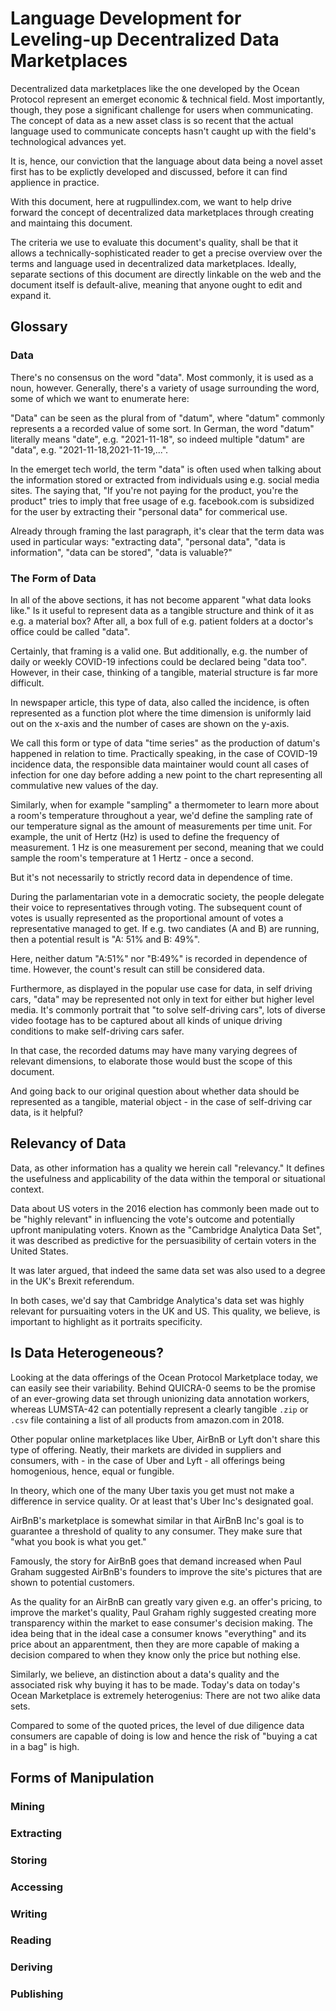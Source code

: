 # Language Development for Leveling-up Decentralized Data Marketplaces

Decentralized data marketplaces like the one developed by the Ocean Protocol
represent an emerget economic & technical field. Most importantly, though, they
pose a significant challenge for users when communicating. The concept of data
as a new asset class is so recent that the actual language used to communicate
concepts hasn't caught up with the field's technological advances yet.

It is, hence, our conviction that the language about data being a novel asset
first has to be explictly developed and discussed, before it can find applience
in practice.

With this document, here at rugpullindex.com, we want to help drive forward the
concept of decentralized data marketplaces through creating and maintaing this
document.

The criteria we use to evaluate this document's quality, shall be that it
allows a technically-sophisticated reader to get a precise overview over the
terms and language used in decentralized data marketplaces. Ideally, separate
sections of this document are directly linkable on the web and the document
itself is default-alive, meaning that anyone ought to edit and expand it.

## Glossary

### Data

There's no consensus on the word "data". Most commonly, it is used as a noun,
however. Generally, there's a variety of usage surrounding the word, some of
which we want to enumerate here:

"Data" can be seen as the plural from of "datum", where "datum" commonly
represents a a recorded value of some sort. In German, the word "datum"
literally means "date", e.g. "2021-11-18", so indeed multiple "datum" are
"data", e.g. "2021-11-18,2021-11-19,...".

In the emerget tech world, the term "data" is often used when talking about the
information stored or extracted from individuals using e.g. social media sites.
The saying that, "If you're not paying for the product, you're the product"
tries to imply that free usage of e.g. facebook.com is subsidized for the user
by extracting their "personal data" for commerical use.

Already through framing the last paragraph, it's clear that the term data was
used in particular ways: "extracting data", "personal data", "data is
information", "data can be stored", "data is valuable?"

### The Form of Data

In all of the above sections, it has not become apparent "what data looks
like." Is it useful to represent data as a tangible structure and think of it
as e.g. a material box? After all, a box full of e.g. patient folders at a
doctor's office could be called "data".

Certainly, that framing is a valid one. But additionally, e.g. the number of
daily or weekly COVID-19 infections could be declared being "data too".
However, in their case, thinking of a tangible, material structure is far more
difficult.

In newspaper article, this type of data, also called the incidence, is often
represented as a function plot where the time dimension is uniformly laid out
on the x-axis and the number of cases are shown on the y-axis.

We call this form or type of data "time series" as the production of datum's
happened in relation to time. Practically speaking, in the case of COVID-19
incidence data, the responsible data maintainer would count all cases of
infection for one day before adding a new point to the chart representing all
commulative new values of the day.

Similarly, when for example "sampling" a thermometer to learn more about a
room's temperature throughout a year, we'd define the sampling rate of our
temperature signal as the amount of measurements per time unit. For example,
the unit of Hertz (Hz) is used to define the frequency of measurement. 1 Hz is
one measurement per second, meaning that we could sample the room's temperature
at 1 Hertz - once a second.

But it's not necessarily to strictly record data in dependence of time.

During the parlamentarian vote in a democratic society, the people delegate
their voice to representatives through voting. The subsequent count of votes is
usually represented as the proportional amount of votes a representative
managed to get. If e.g. two candiates (A and B) are running, then a potential
result is "A: 51% and B: 49%".

Here, neither datum "A:51%" nor "B:49%" is recorded in dependence of time.
However, the count's result can still be considered data.

Furthermore, as displayed in the popular use case for data, in self driving
cars, "data" may be represented not only in text for either but higher level
media. It's commonly portrait that "to solve self-driving cars", lots of
diverse video footage has to be captured about all kinds of unique driving
conditions to make self-driving cars safer.

In that case, the recorded datums may have many varying degrees of relevant
dimensions, to elaborate those would bust the scope of this document.

And going back to our original question about whether data should be
represented as a tangible, material object - in the case of self-driving car
data, is it helpful?

## Relevancy of Data

Data, as other information has a quality we herein call "relevancy." It defines
the usefulness and applicability of the data within the temporal or situational
context.

Data about US voters in the 2016 election has commonly been made out to be
"highly relevant" in influencing the vote's outcome and potentially upfront
manipulating voters. Known as the "Cambridge Analytica Data Set", it was
described as predictive for the persuasibility of certain voters in the United
States.

It was later argued, that indeed the same data set was also used to a degree in
the UK's Brexit referendum.

In both cases, we'd say that Cambridge Analytica's data set was highly relevant
for pursuaiting voters in the UK and US. This quality, we believe, is important
to highlight as it portraits specificity.

## Is Data Heterogeneous?

Looking at the data offerings of the Ocean Protocol Marketplace today, we can
easily see their variability. Behind QUICRA-0 seems to be the promise of an
ever-growing data set through unionizing data annotation workers, whereas
LUMSTA-42 can potentially represent a clearly tangible `.zip` or `.csv` file
containing a list of all products from amazon.com in 2018.


Other popular online marketplaces like Uber, AirBnB or Lyft don't share this
type of offering. Neatly, their markets are divided in suppliers and consumers,
with - in the case of Uber and Lyft - all offerings being homogenious, hence,
equal or fungible. 

In theory, which one of the many Uber taxis you get must not make a difference
in service quality. Or at least that's Uber Inc's designated goal.

AirBnB's marketplace is somewhat similar in that AirBnB Inc's goal is to
guarantee a threshold of quality to any consumer. They make sure that "what you
book is what you get."

Famously, the story for AirBnB goes that demand increased when Paul Graham
suggested AirBnB's founders to improve the site's pictures that are shown to
potential customers.

As the quality for an AirBnB can greatly vary given e.g. an offer's pricing, to
improve the market's quality, Paul Graham righly suggested creating more
transparency within the market to ease consumer's decision making. The idea
being that in the ideal case a consumer knows "everything" and its price about
an apparentment, then they are more capable of making a decision compared to
when they know only the price but nothing else.

Similarly, we believe, an distinction about a data's quality and the associated
risk why buying it has to be made. Today's data on today's Ocean Marketplace is
extremely heterogenius: There are not two alike data sets.

Compared to some of the quoted prices, the level of due diligence data
consumers are capable of doing is low and hence the risk of "buying a cat in a
bag" is high.


## Forms of Manipulation

### Mining

### Extracting

### Storing

### Accessing

### Writing

### Reading

### Deriving

### Publishing
